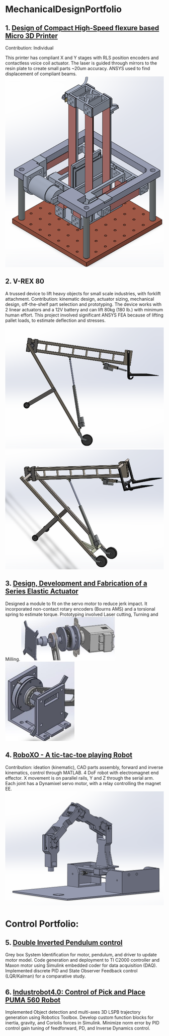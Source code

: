 # MechanicalDesignPortfolio

## 1. [Design of Compact High-Speed flexure based Micro 3D Printer](https://drive.google.com/file/d/1S0hZVuJbHFU6S8SvaRywW3aEAxqxxq-C/view?usp=sharing)

Contribution: Individual

This printer has compliant X and Y stages with RLS position encoders and
contactless voice coil actuator. The laser is guided through mirrors to the
resin plate to create small parts ~20um accuracy. ANSYS used to find
displacement of compliant beams.
![image](https://github.com/shubhamwani376/MechanicalDesignPortfolio/blob/main/Reference/iitb.png)

##  2. V-REX 80 
A trussed device to lift heavy objects for small scale industries, with forklift attachment.
Contribution: kinematic design, actuator sizing, mechanical design,
off-the-shelf part selection and prototyping.
The device works with 2 linear actuators and a 12V battery and can lift 80kg
(180 lb.) with minimum human effort. This project involved significant ANSYS
FEA because of lifting pallet loads, to estimate deflection and stresses.

![image](https://github.com/shubhamwani376/MechanicalDesignPortfolio/blob/main/Reference/vrex1.png)
![image](https://github.com/shubhamwani376/MechanicalDesignPortfolio/blob/main/Reference/vrex2.png)

## 3. [Design, Development and Fabrication of a Series Elastic Actuator](https://drive.google.com/file/d/1mJYNtMy62UZQn2ozjJne5kkfdMDKdUJf/view?usp=sharing)

Designed a module to fit on the servo motor to reduce jerk impact. It
incorporated non-contact rotary encoders (Bourns AMS) and a torsional
spring to estimate torque. Prototyping involved Laser cutting, Turning and
Milling.
![image](https://github.com/shubhamwani376/MechanicalDesignPortfolio/blob/main/Reference/iisc.jpg)
![image](https://github.com/shubhamwani376/MechanicalDesignPortfolio/blob/main/Reference/iisc2.jpg)

## 4. [RoboXO - A tic-tac-toe playing Robot](https://github.com/shubhamwani376/RoboXO)
Contribution: ideation (kinematic), CAD parts
assembly, forward and inverse kinematics, control through MATLAB.
4 DoF robot with electromagnet end effector. X movement is on parallel
rails, Y and Z through the serial arm. Each joint has a Dynamixel servo motor,
with a relay controlling the magnet EE.
![image](https://github.com/shubhamwani376/MechanicalDesignPortfolio/blob/main/Reference/roboxo.png)


# Control Portfolio:
## 5. [Double Inverted Pendulum control](https://github.com/shubhamwani376/DigitalMotionControl)
Grey box System Identification for motor, pendulum, and driver to update
motor model. Code generation and deployment to TI C2000 controller and
Maxon motor using Simulink embedded coder for data acquisition (DAQ).
Implemented discrete PID and State Observer Feedback control
(LQR/Kalman) for a comparative study.

## 6. [Industrobot4.0: Control of Pick and Place PUMA 560 Robot](https://www.github.com/shubhamwani376/PUMA560_Industrial_Sorting_Robot)
Implemented Object detection and multi-axes 3D LSPB trajectory generation
using Robotics Toolbox. Develop custom function blocks for inertia, gravity,
and Coriolis forces in Simulink. Minimize norm error by PID control gain
tuning of feedforward, PD, and Inverse Dynamics control.
